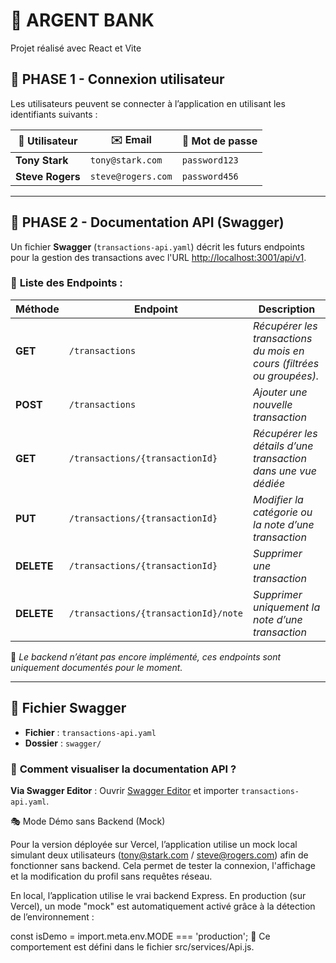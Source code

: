 # 🏦 ARGENT BANK

Projet réalisé avec React et Vite

## 🔑 PHASE 1 - Connexion utilisateur

Les utilisateurs peuvent se connecter à l’application en utilisant les identifiants suivants :

|  👤 Utilisateur     |     ✉️ Email       |    🔑 Mot de passe |
|---------------------|---------------------|---------------------|
| **Tony Stark**      | `tony@stark.com`    | `password123`       |
| **Steve Rogers**    | `steve@rogers.com`  | `password456`       |

---

## 📑 PHASE 2 - Documentation API (Swagger)

Un fichier **Swagger** (`transactions-api.yaml`) décrit les futurs endpoints pour la gestion des transactions avec l'URL <http://localhost:3001/api/v1>.

### 🚀 **Liste des Endpoints :**

| Méthode | Endpoint        | Description                                                              |
|---------|-----------------|--------------------------------------------------------------------------|
| **GET** | `/transactions` | *Récupérer les transactions du mois en cours (filtrées ou groupées).*      |
| **POST**| `/transactions` | *Ajouter une nouvelle transaction*                                       |
| **GET** | `/transactions/{transactionId}` | *Récupérer les détails d’une transaction dans une vue dédiée*                |
| **PUT** | `/transactions/{transactionId}` | *Modifier la catégorie ou la note d’une transaction*     |
| **DELETE**| `/transactions/{transactionId}` | *Supprimer une transaction*                            |
| **DELETE**| `/transactions/{transactionId}/note` | *Supprimer uniquement la note d’une transaction*  |

📌 *Le backend n’étant pas encore implémenté, ces endpoints sont uniquement documentés pour le moment.*

---

## 📂 **Fichier Swagger**

- **Fichier** : `transactions-api.yaml`
- **Dossier** : `swagger/`

### 📌 **Comment visualiser la documentation API ?**

**Via Swagger Editor** : Ouvrir [Swagger Editor](https://editor.swagger.io/) et importer `transactions-api.yaml`.

🎭 Mode Démo sans Backend (Mock)

Pour la version déployée sur Vercel, l’application utilise un mock local simulant deux utilisateurs (<tony@stark.com> / <steve@rogers.com>) afin de fonctionner sans backend.
Cela permet de tester la connexion, l'affichage et la modification du profil sans requêtes réseau.

En local, l’application utilise le vrai backend Express.
En production (sur Vercel), un mode "mock" est automatiquement activé grâce à la détection de l’environnement :

const isDemo = import.meta.env.MODE === 'production';
📁 Ce comportement est défini dans le fichier src/services/Api.js.
